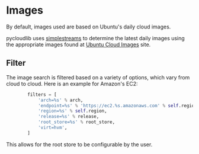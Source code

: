 # Images

By default, images used are based on Ubuntu's daily cloud images.

pycloudlib uses [simplestreams](https://launchpad.net/simplestreams) to determine the latest daily images using the appropriate images found at [Ubuntu Cloud Images](https://cloud-images.ubuntu.com/daily/) site.

## Filter

The image search is filtered based on a variety of options, which vary from cloud to cloud. Here is an example for Amazon's EC2:

```python
        filters = [
            'arch=%s' % arch,
            'endpoint=%s' % 'https://ec2.%s.amazonaws.com' % self.region,
            'region=%s' % self.region,
            'release=%s' % release,
            'root_store=%s' % root_store,
            'virt=hvm',
        ]
```

This allows for the root store to be configurable by the user.
